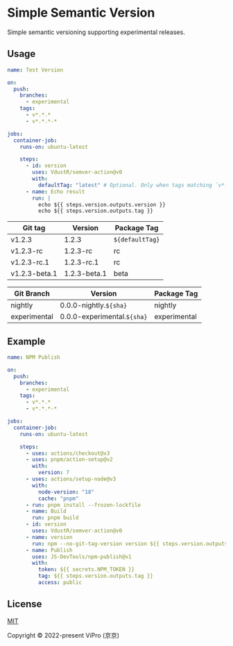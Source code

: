 # Simple Semantic Version

Simple semantic versioning supporting experimental releases.

## Usage

```yml
name: Test Version

on:
  push:
    branches:
      - experimental
    tags:
      - v*.*.*
      - v*.*.*-*

jobs:
  container-job:
    runs-on: ubuntu-latest

    steps:
      - id: version
        uses: VdustR/semver-action@v0
        with:
          defaultTag: "latest" # Optional. Only when tags matching `v*.*.*` .
      - name: Echo result
        run: |
          echo ${{ steps.version.outputs.version }}
          echo ${{ steps.version.outputs.tag }}
```

| Git tag       | Version      | Package Tag     |
| ------------- | ------------ | --------------- |
| v1.2.3        | 1.2.3        | `${defaultTag}` |
| v1.2.3-rc     | 1.2.3-rc     | rc              |
| v1.2.3-rc.1   | 1.2.3-rc.1   | rc              |
| v1.2.3-beta.1 | 1.2.3-beta.1 | beta            |

| Git Branch   | Version                     | Package Tag  |
| ------------ | --------------------------- | ------------ |
| nightly      | 0.0.0-nightly.`${sha}`      | nightly      |
| experimental | 0.0.0-experimental.`${sha}` | experimental |

## Example

```yml
name: NPM Publish

on:
  push:
    branches:
      - experimental
    tags:
      - v*.*.*
      - v*.*.*-*

jobs:
  container-job:
    runs-on: ubuntu-latest

    steps:
      - uses: actions/checkout@v3
      - uses: pnpm/action-setup@v2
        with:
          version: 7
      - uses: actions/setup-node@v3
        with:
          node-version: "18"
          cache: "pnpm"
      - run: pnpm install --frozen-lockfile
      - name: Build
        run: pnpm build
      - id: version
        uses: VdustR/semver-action@v0
      - name: version
        run: npm --no-git-tag-version version ${{ steps.version.outputs.version }}
      - name: Publish
        uses: JS-DevTools/npm-publish@v1
        with:
          token: ${{ secrets.NPM_TOKEN }}
          tag: ${{ steps.version.outputs.tag }}
          access: public
```

## License

[MIT](./LICENSE)

Copyright ©️ 2022-present ViPro (京京)
